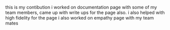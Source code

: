 this is my contibution
i worked on documentation page with some of my team members, came up with write ups for the page also.
i also helped with high fidelity for the page
i also worked on empathy page with my team mates
